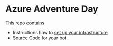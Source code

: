 # Azure Adventure Day
This repo contains
- Instructions how to [set up your infrastructure](setup-infra-gameengine.md)
- Source Code for your bot
